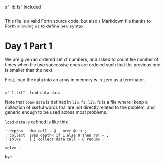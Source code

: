 s" lib.fs" included

```
```

This file is a valid Forth source code, but also a Markdown file
thanks to Forth allowing us to define new syntax.

# Day 1 Part 1

We are given an ordered set of numbers, and asked to count the number
of times when the two successive ones are ordered such that the
previous one is smaller than the next.

First, load the data into an array in memory with zero as a terminator.

```forth

s" 1.txt"  load-data data
```

Note that `load-data` is defined in `lib.fs`. `lib.fs` is a file where
I keep a collection of useful words that are not directly related to
the problem, and generic enough to be used across most problems.

`load-data` is defined is like this:

```forth
: depth<   dup cell - @   over @  < ;
: collect  swap depth< if 1 else 0 then rot + ;
: solve    ['] collect data cell + 0 reduce ;

solve .

bye
```
